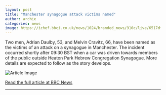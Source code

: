 ```yaml
---
layout: post
title: "Manchester synagogue attack victims named"
author: archie
categories: news
image: https://ichef.bbci.co.uk/news/1024/branded_news/910c/live/6517dff0-a01b-11f0-a161-ab40661a802f.jpg
---
```

Two men, Adrian Daulby, 53, and Melvin Cravitz, 66, have been named as the victims of an attack on a synagogue in Manchester. The incident occurred shortly after 09:30 BST when a car was driven towards members of the public outside Heaton Park Hebrew Congregation Synagogue. More details are expected to follow as the story develops.

![Article Image](https://ichef.bbci.co.uk/news/1024/branded_news/910c/live/6517dff0-a01b-11f0-a161-ab40661a802f.jpg)

[Read the full article at BBC News](https://www.bbc.com/news/articles/cly6eve5p06o?at_medium=RSS&at_campaign=rss)

---

